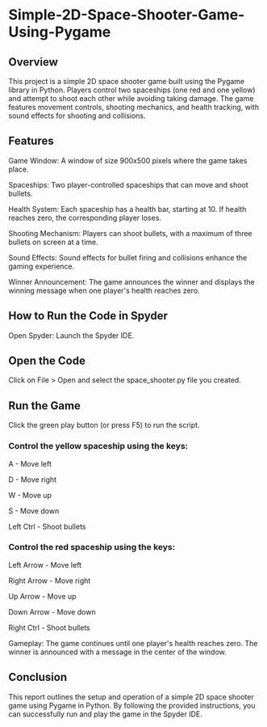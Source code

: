 # Simple-2D-Space-Shooter-Game-Using-Pygame
## Overview
This project is a simple 2D space shooter game built using the Pygame library in Python. Players control two spaceships (one red and one yellow) and attempt to shoot each other while avoiding taking damage. The game features movement controls, shooting mechanics, and health tracking, with sound effects for shooting and collisions.

## Features
Game Window: A window of size 900x500 pixels where the game takes place.

Spaceships: Two player-controlled spaceships that can move and shoot bullets.

Health System: Each spaceship has a health bar, starting at 10. If health reaches zero, the corresponding player loses.

Shooting Mechanism: Players can shoot bullets, with a maximum of three bullets on screen at a time.

Sound Effects: Sound effects for bullet firing and collisions enhance the gaming experience.

Winner Announcement: The game announces the winner and displays the winning message when one player's health reaches zero.

## How to Run the Code in Spyder

Open Spyder: Launch the Spyder IDE.

## Open the Code

Click on File > Open and select the space_shooter.py file you created.
## Run the Game

Click the green play button (or press F5) to run the script.

### Control the yellow spaceship using the keys:

A - Move left

D - Move right

W - Move up

S - Move down

Left Ctrl - Shoot bullets

### Control the red spaceship using the keys:

Left Arrow - Move left

Right Arrow - Move right

Up Arrow - Move up

Down Arrow - Move down

Right Ctrl - Shoot bullets

Gameplay: The game continues until one player's health reaches zero. The winner is announced with a message in the center of the window.

## Conclusion

This report outlines the setup and operation of a simple 2D space shooter game using Pygame in Python. By following the provided instructions, you can successfully run and play the game in the Spyder IDE.

